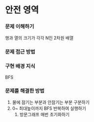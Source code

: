 # 안전 영역

### 문제 이해하기
행과 열의 크기가 각각 N인 2차원 배열
### 문제 접근 방법

### 구현 배경 지식
BFS

### 문제를 해결한 방법
1. 물에 잠기는 부분과 안잠기는 부분 구분하기
2. 0~ 최대높이까지 BFS 반복하여 실행하기
    1. 방문그래프 매번 초기화하기